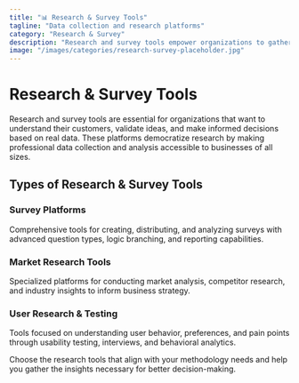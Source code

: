 ```yaml
---
title: "📊 Research & Survey Tools"
tagline: "Data collection and research platforms"
category: "Research & Survey"
description: "Research and survey tools empower organizations to gather insights, understand their audience, and make data-driven decisions. From simple feedback forms to comprehensive market research platforms, these tools help collect quantitative and qualitative data through surveys, polls, user testing, and behavioral analytics. Whether you're conducting customer satisfaction surveys, market research, academic studies, or user experience testing, these platforms provide the methodology and analytics needed to transform raw data into actionable insights."
image: "/images/categories/research-survey-placeholder.jpg"
---
```


# Research & Survey Tools

Research and survey tools are essential for organizations that want to understand their customers, validate ideas, and make informed decisions based on real data. These platforms democratize research by making professional data collection and analysis accessible to businesses of all sizes.

## Types of Research & Survey Tools

### Survey Platforms
Comprehensive tools for creating, distributing, and analyzing surveys with advanced question types, logic branching, and reporting capabilities.

### Market Research Tools
Specialized platforms for conducting market analysis, competitor research, and industry insights to inform business strategy.

### User Research & Testing
Tools focused on understanding user behavior, preferences, and pain points through usability testing, interviews, and behavioral analytics.

Choose the research tools that align with your methodology needs and help you gather the insights necessary for better decision-making.